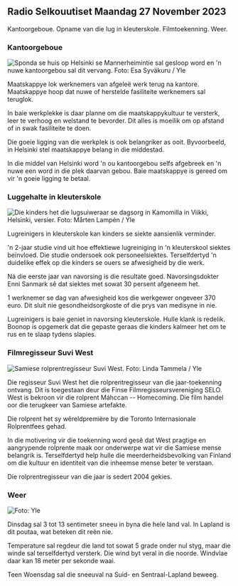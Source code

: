 Radio Selkouutiset Maandag 27 November 2023
--------------------------------------------

Kantoorgeboue. Opname van die lug in kleuterskole. Filmtoekenning. Weer.

### Kantoorgeboue

![Sponda se huis op Helsinki se Mannerheimintie sal gesloop word en 'n nuwe kantoorgebou sal dit vervang. Foto: Esa Syväkuru / Yle](https://images.cdn.yle.fi/image/upload/c_crop,h_3270,w_5814,x_0,y_404/ar_1.7777777777777777,c_fill,g_faces,h_620,.0d_620,.0q_auto:eco/f_auto/fl_lossy/v1700118894/39-12013716555c1029fb19)

Maatskappye lok werknemers van afgeleë werk terug na kantore. Maatskappye hoop dat nuwe of herstelde fasiliteite werknemers sal teruglok.

In baie werkplekke is daar planne om die maatskappykultuur te versterk, leer te verhoog en welstand te bevorder. Dit alles is moeilik om op afstand of in swak fasiliteite te doen.

Die goeie ligging van die werkplek is ook belangriker as ooit. Byvoorbeeld, in Helsinki stel maatskappye belang in die middestad.

In die middel van Helsinki word 'n ou kantoorgebou selfs afgebreek en 'n nuwe een word in die plek daarvan gebou. Baie maatskappye is gereed om vir 'n goeie ligging te betaal.

### Luggehalte in kleuterskole

![Die kinders het die lugsuiweraar se dagsorg in Kamomilla in Viikki, Helsinki, versier. Foto: Mårten Lampén / Yle](https://images.cdn.yle.fi/image/upload/c_crop,h_2250,w_4000,x_0,y_334/ar_1.7777777777777777,c_fill,g_faces,h_1270,0d/faces,h_1270,0dq_auto:eco/f_auto/fl_lossy/v1695638511/39-117653165115d5600150)

Lugreinigers in kleuterskole kan kinders se siekte aansienlik verminder.

'n 2-jaar studie vind uit hoe effektiewe lugreiniging in 'n kleuterskool siektes beïnvloed. Die studie ondersoek ook personeelsiektes. Terselfdertyd 'n duidelike effek op die kinders se ouers se afwesigheid by die werk.

Ná die eerste jaar van navorsing is die resultate goed. Navorsingsdokter Enni Sanmark sê dat siektes met sowat 30 persent afgeneem het.

1 werknemer se dag van afwesigheid kos die werkgewer ongeveer 370 euro. Dit sluit nie gesondheidsorgkoste of die prys van medisyne in nie.

Lugreinigers is baie geniet in navorsing kleuterskole. Hulle klank is redelik. Boonop is opgemerk dat die gepaste geraas die kinders kalmeer het om te rus en te slaap tydens slapies.

### Filmregisseur Suvi West

![Samiese rolprentregisseur Suvi West. Foto: Linda Tammela / Yle](https://images.cdn.yle.fi/image/upload/c_crop,h_2268,w_4032,x_0,y_120/ar_1.7777777777777777,c_fill,g_faces,h_6_01,0_pr.q_auto:eco/f_auto/fl_lossy/v1613476645/39-774637602bb23ea1c4a)

Die regisseur Suvi West het die rolprentregisseur van die jaar-toekenning ontvang. Dit is toegestaan deur die Finse Filmregisseursvereniging SELO. West is bekroon vir die rolprent Máhccan -- Homecoming. Die film handel oor die terugkeer van Samiese artefakte.

Die rolprent het sy wêreldpremière by die Toronto Internasionale Rolprentfees gehad.

In die motivering vir die toekenning word gesê dat West pragtige en aangrypende rolprente maak oor onderwerpe wat vir die Samiese mense belangrik is. Terselfdertyd help hulle die meerderheidsbevolking van Finland om die kultuur en identiteit van die inheemse mense beter te verstaan.

Die rolprentregisseur van die jaar is sedert 2004 gekies.

### Weer

![ Foto: Yle](https://images.cdn.yle.fi/image/upload/c_crop,h_1080,w_1919,x_0,y_0/ar_1.7777777777777777,c_fill,g_faces,h_675,w_pr_auto1.0/1200.:eco/f_auto/fl_lossy/v1701100995/39-12073206564bd79da68c)

Dinsdag sal 3 tot 13 sentimeter sneeu in byna die hele land val. In Lapland is dit poutaa, wat beteken dit reën nie.

Temperature sal regdeur die land tot sowat 5 grade onder nul styg, maar die winde sal terselfdertyd versterk. Die wind byt veral in die noorde. Windvlae daar kan 18 meter per sekonde waai.

Teen Woensdag sal die sneeuval na Suid- en Sentraal-Lapland beweeg.